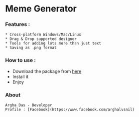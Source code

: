 # Meme Generator

 ### Features :
 ~~~~~~~~~~~~~~~~~~~~~~~~~~~~~~~~~~~~~~~~~~~~~~~~~~~~~~~~~~~~~~~~~~~~~~~~~~
* Cross-platform Windows/Mac/Linux
* Drag & Drop supported designer
* Tools for adding lots more than just text
* Saving as .png format
~~~~~~~~~~~~~~~~~~~~~~~~~~~~~~~~~~~~~~~~~~~~~~~~~~~~~~~~~~~~~~~~~~~~~~~~~~

### How to use :

* Download the package from [here]()
* Install it
* Enjoy

### About
~~~~~~~~~~~~~~~~~~~~~~~~~~~~~~~~~~~~~~~~~~~~~~~~~~~~~~~~~~~~~~~~~~~~~~~~~~
Argha Das - Developer 
Profile : [Facebook](https://www.facebook.com/arghalvsnil)
~~~~~~~~~~~~~~~~~~~~~~~~~~~~~~~~~~~~~~~~~~~~~~~~~~~~~~~~~~~~~~~~~~~~~~~~~~
